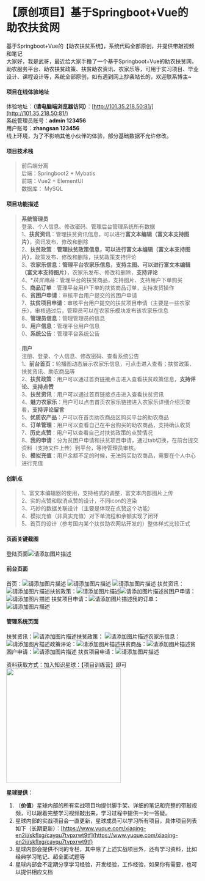 # 【原创项目】基于Springboot+Vue的助农扶贫网
基于Springboot+Vue的【助农扶贫系统】，系统代码全部原创，并提供带敲视频和笔记  
大家好，我是武哥，最近给大家手撸了一个基于Springboot+Vue的助农扶贫网，助农服务平台、助农扶贫政策、扶贫助农资讯、农家乐等，可用于实习项目、毕业设计、课程设计等，系统全部原创，如有遇到网上抄袭站长的，欢迎联系博主~  

#### 项目在线体验地址  
体验地址：**（请电脑端浏览器访问）**：[http://101.35.218.50:81/](http://101.35.218.50:81/)  
系统管理员账号：**admin 123456**    
用户账号：**zhangsan 123456**    
线上环境，为了不影响其他小伙伴的体验，部分基础数据不允许修改。  
#### 项目技术栈  
> 前后端分离  
> 后端：Springboot2 + Mybatis  
> 前端：Vue2 + ElementUI  
> 数据库： MySQL  

#### 项目功能描述  

>**系统管理员**  
>登录、个人信息、修改密码、管理后台管理系统所有数据  
>1、**扶贫资讯**：管理扶贫资讯信息，可以进行**富文本编辑（富文本支持图片）**，资讯发布、修改和删除  
>2、**扶贫政策**：**管理扶贫政策信息，可以进行富文本编辑（富文本支持图片）**，政策发布、修改和删除，扶贫政策支持评论  
>3、**农家乐信息**：**管理平台农家乐信息，支持主图、可以进行富文本编辑（富文本支持图片）**，农家乐发布、修改和删除，**支持评论**  
>4、**扶贫商品*：管理平台的扶贫商品，支持图片、支持用户下单购买  
>5、**商品订单**：管理平台用户下单的扶贫商品订单，支持发货操作  
>6、**贫困户申请**：审核平台用户提交的贫困户申请  
>7、**扶贫项目申请**：审核平台用户提交的扶贫项目申请（主要是一些农家乐），审核通过后，管理员可以在农家乐模块发布该农家乐信息  
>8、**管理员信息**：管理管理员的信息  
>9、**用户信息**：管理平台用户信息  
>0、**系统公告**：管理平台系统公告  
>####   
>**用户**  
>注册、登录、个人信息、修改密码、查看系统公告  
>1、**前台首页**：轮播图动态展示农家乐信息，可点击进入查看；扶贫政策、扶贫资讯、助农商品等  
>2、**扶贫政策**：用户可以通过首页链接点击进入查看扶贫政策信息，**支持评论、支持点赞**  
>3、**扶贫资讯**：用户可以通过首页链接点击进入查看扶贫资讯  
>4、**魅力农家乐**：用户可以点击首页农家乐链接进入农家乐详细介绍页查看，**支持评论留言**  
>5、**优质农产品**：户可以在首页助农商品区购买平台的助农商品  
>6、**订单管理**：用户可以查看自己在平台购买的助农商品，支持确认收货  
>7、**历史点赞**：用户可以查看自己对扶贫政策的点赞情况  
>8、**我的申请**：分为贫困户申请和扶贫项目申请，通过tab切换，在前台提交资料（支持文件上传）到平台，等待管理员审核。  
>9、**模拟充值**：用户余额不足的时候，无法购买助农商品，需要在个人中心进行充值  
#### 创新点  
>1、富文本编辑器的使用，支持格式的调整，富文本内部图片上传  
>2、实的点赞和取消点赞的设计，不同icon的渲染  
>3、巧妙的数据关联设计（主要是体现在点赞这个功能）  
>4、模拟充值（非真实充值）对下单流程和余额实现了闭环  
>5、首页的设计（参考国内某个扶贫助农网站开发的）整体样式比较正式  
#### 页面关键截图  
登陆页面![请添加图片描述](https://img-blog.csdnimg.cn/direct/38472cc973624790be1185064834aba2.png)
#### 前台页面  
首页：![请添加图片描述](https://img-blog.csdnimg.cn/direct/c1f7391f2a4b42ac9318d1daef02e082.png)
![请添加图片描述](https://img-blog.csdnimg.cn/direct/fe3809e3128a4e7a8756a67a4b29f964.png)
![请添加图片描述](https://img-blog.csdnimg.cn/direct/d72a17a3724a4a3b807e76f645379b70.png)
扶贫资讯：![请添加图片描述](https://img-blog.csdnimg.cn/direct/5cd1069973c2414389c2ff499496e8bf.png)扶贫政策：![请添加图片描述](https://img-blog.csdnimg.cn/direct/18567a4bbaa546599e4996c73a052c11.png)![请添加图片描述](https://img-blog.csdnimg.cn/direct/42cf052061d147108986d3899b208593.png)贫困户申请：![请添加图片描述](https://img-blog.csdnimg.cn/direct/ae7df52f281340859e89c3a4f6b901b7.png)
扶贫项目申请：![请添加图片描述](https://img-blog.csdnimg.cn/direct/0364ce71048b455a90e4511c15fd7f16.png)我的订单：![请添加图片描述](https://img-blog.csdnimg.cn/direct/2d9ff66e10494fb39fd8d0e8b180ff7b.png)
#### 管理系统页面
扶贫资讯：![请添加图片描述](https://img-blog.csdnimg.cn/direct/0f2a783a271d447e881412bd134739d9.png)扶贫政策：
![请添加图片描述](https://img-blog.csdnimg.cn/direct/c997ab8419dd4dd588d1c1d6487c9c96.png)农家乐信息：![请添加图片描述](https://img-blog.csdnimg.cn/direct/7053e510522a4b10960459639cd6b6b0.png)政策评论：![请添加图片描述](https://img-blog.csdnimg.cn/direct/bf1614c6c0a847ac80b8d76394fe54fc.png)扶贫商品：![请添加图片描述](https://img-blog.csdnimg.cn/direct/1b4a8176ec37444b828cc57f6bf5a2ea.png)贫困户申请：![请添加图片描述](https://img-blog.csdnimg.cn/direct/4ee60d5d37204c6e9fa433735131ee7e.png)
扶贫项目申请：![请添加图片描述](https://img-blog.csdnimg.cn/direct/30ae3805da814544bb3c7bbfed4e1aa9.png)


资料获取方式：加入知识星球：【项目训练营】即可  
<img src="https://img-blog.csdnimg.cn/direct/44f688415c0c47cc81ad08a1f275e6a4.png" width="300px" />

**星球提供**：  

1. （**价值**）星球内部的所有实战项目均提供脚手架、详细的笔记和完整的带敲视频，可以跟着完整学习视频敲出来，学习过程中提供一对一答疑。  
2. 星球内部的实战项目会一直更新，星球成员可以学习所有项目，具体项目列表如下（长期更新）：[https://www.yuque.com/xiaqing-en2ii/skflxg/cayqu7tvpxrwt9tf](https://www.yuque.com/xiaqing-en2ii/skflxg/cayqu7tvpxrwt9tf)  
3. 星球内部会提供不同的专栏，其中除了上述实战项目外，还有学习资料，比如经典学习笔记、超全面试题等  
4. 星球内部会不定期分享学习经验，开发经验，工作经验，如果你有需要，也可以提供相应文档    








